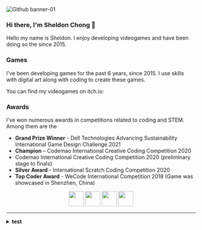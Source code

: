 ![Github banner-01](https://user-images.githubusercontent.com/43157205/139999842-944c4a5e-6fee-4c7d-a935-0b1d78e59d95.png)

### Hi there, I'm Sheldon Chong 👋
Hello my name is Sheldon. I enjoy developing videogames and have been doing so the since 2015. 

### Games
I've been developing games for the past 6 years, since 2015. I use  skills with digital art along with coding to create these games. 

You can find my videogames on itch.io:
### Awards
I've won numerous awards in competitions related to coding and STEM. 
Among them are the
<ul>
  <li><strong>Grand Prize Winner</strong> - Dell Technologies Advancing Sustainability International Game Design Challenge 2021 </li> 
  <li><strong>Champion</strong> – Codemao International Creative Coding Competition 2020</li>
  <li>Codemao International Creative Coding Competition 2020 (preliminary stage to finals)</li>
  <li><strong>Silver Award</strong> - International Scratch Coding Competition 2020</li>
  <li><strong>Top Coder Award</strong> - WeCode International Competition 2018 (Game was showcased in Shenzhen, China)</li>
</ul>

<p align='center'>
  <a href="https://www.linkedin.com/in/sheldonchong/"><img src="https://upload.wikimedia.org/wikipedia/commons/thumb/c/ca/LinkedIn_logo_initials.png/768px-LinkedIn_logo_initials.png" width="40"></a> 
  <a href="https://www.facebook.com/sheldonemersonchong"><img src="https://seeklogo.com/images/F/facebook-icon-logo-C61047A9E7-seeklogo.com.png" width="40"></a>
  <a href="https://www.instagram.com/sheldon_and_emerson/"><img src="https://cdn-icons-png.flaticon.com/512/174/174855.png" width="40"></a>
  <a href="https://sheldonemerson.biz.my/"><img src="https://cdn.pixabay.com/photo/2019/09/12/13/47/pictogram-4471660_1280.png" width="40"></a>
</p>

<hr>

<details>
  <summary>
    <strong>test</strong>
  </summary>
  <p>
    ![Game Development Workshop Sheldon and Emerson Brochure-07](https://user-images.githubusercontent.com/43157205/140014362-b9fee9cb-722d-4644-9da5-44a23958ebf5.png)
  </p>

</details>
<!--
**Sheldon-Chong/Sheldon-chong** is a ✨ _special_ ✨ repository because its `README.md` (this file) appears on your GitHub profile.


Here are some ideas to get you started:

- 🔭 I’m currently working on ...
- 🌱 I’m currently learning ...
- 👯 I’m looking to collaborate on ...
- 🤔 I’m looking for help with ...
- 💬 Ask me about ...
- 📫 How to reach me: ...
- 😄 Pronouns: ...
- ⚡ Fun fact: ...
-->
